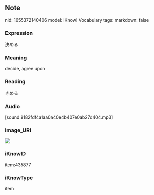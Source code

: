 ## Note
nid: 1655372140406
model: iKnow! Vocabulary
tags: 
markdown: false

### Expression
決める

### Meaning
decide, agree upon

### Reading
きめる

### Audio
[sound:9182fdf4a1aa0a40e4b407e0ab27d404.mp3]

### Image_URI
<img src="5d5659460fd374a3e59e1efbbf0ab74e.jpg">

### iKnowID
item:435877

### iKnowType
item
